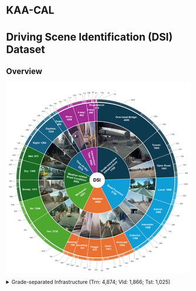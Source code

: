 # KAA-CAL
# Driving Scene Identification (DSI) Dataset
## Overview
<p align="center">
  <img src="pic/DSI-1.png" alt="DSI Overview" width="600" />
</p>
<details>
<summary>Grade-separated Infrastructure (Trn: 4,874; Vld: 1,866; Tst: 1,025)</summary>

| Class            | Trn   | Vld  | Tst |
|------------------|-------|------|-----|
| Over-head Bridge | 3,000 |1,000 | 500 |
| Tunnel           | 1,136 |  332 | 216 |
| Open Road        |   738 |  534 | 309 |

</details>
